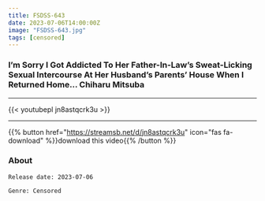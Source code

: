 ```yaml
---
title: FSDSS-643
date: 2023-07-06T14:00:00Z
image: "FSDSS-643.jpg"
tags: [censored]
---
```


### I’m Sorry I Got Addicted To Her Father-In-Law’s Sweat-Licking Sexual Intercourse At Her Husband’s Parents’ House When I Returned Home… Chiharu Mitsuba
___

{{< youtubepl jn8astqcrk3u >}}
___

{{% button href="https://streamsb.net/d/jn8astqcrk3u" icon="fas fa-download" %}}download this video{{% /button %}}
### About

`Release date: 2023-07-06`

`Genre:	Censored`
